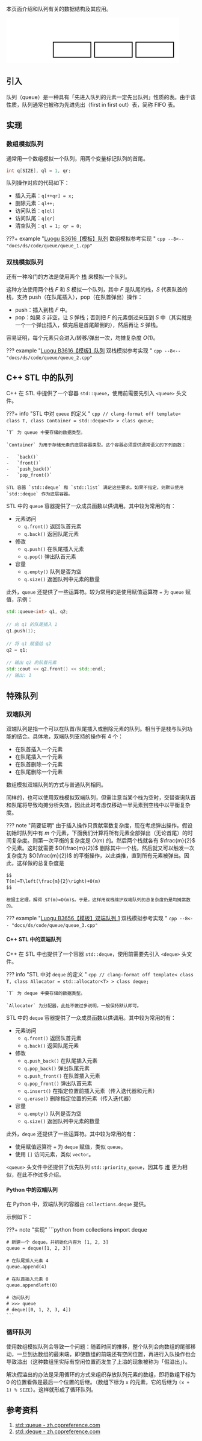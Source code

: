 本页面介绍和队列有关的数据结构及其应用。

![](./images/queue.svg)

## 引入

队列（queue）是一种具有「先进入队列的元素一定先出队列」性质的表。由于该性质，队列通常也被称为先进先出（first in first out）表，简称 FIFO 表。

## 实现

### 数组模拟队列

通常用一个数组模拟一个队列，用两个变量标记队列的首尾。

```cpp
int q[SIZE], ql = 1, qr;
```

队列操作对应的代码如下：

-   插入元素：`q[++qr] = x;`
-   删除元素：`ql++;`
-   访问队首：`q[ql]`
-   访问队尾：`q[qr]`
-   清空队列：`ql = 1; qr = 0;`

???+ example "[Luogu B3616【模板】队列](https://www.luogu.com.cn/problem/B3616) 数组模拟参考实现 "
    ```cpp
    --8<-- "docs/ds/code/queue/queue_1.cpp"
    ```

### 双栈模拟队列

还有一种冷门的方法是使用两个 [栈](./stack.md) 来模拟一个队列。

这种方法使用两个栈 $F$ 和 $S$ 模拟一个队列，其中 $F$ 是队尾的栈，$S$ 代表队首的栈，支持 push（在队尾插入），pop（在队首弹出）操作：

-   push：插入到栈 $F$ 中。
-   pop：如果 $S$ 非空，让 $S$ 弹栈；否则把 $F$ 的元素倒过来压到 $S$ 中（其实就是一个一个弹出插入，做完后是首尾颠倒的），然后再让 $S$ 弹栈。

容易证明，每个元素只会进入/转移/弹出一次，均摊复杂度 $O(1)$。

??? example "[Luogu B3616【模板】队列](https://www.luogu.com.cn/problem/B3616) 双栈模拟参考实现 "
    ```cpp
    --8<-- "docs/ds/code/queue/queue_2.cpp"
    ```

## C++ STL 中的队列

C++ 在 STL 中提供了一个容器 `std::queue`，使用前需要先引入 `<queue>` 头文件。

???+ info "STL 中对 `queue` 的定义 "
    ```cpp
    // clang-format off
    template<
        class T,
        class Container = std::deque<T>
    > class queue;
    ```
    
    `T` 为 queue 中要存储的数据类型。
    
    `Container` 为用于存储元素的底层容器类型。这个容器必须提供通常语义的下列函数：
    
    -   `back()`
    -   `front()`
    -   `push_back()`
    -   `pop_front()`
    
    STL 容器 `std::deque` 和 `std::list` 满足这些要求。如果不指定，则默认使用 `std::deque` 作为底层容器。

STL 中的 `queue` 容器提供了一众成员函数以供调用。其中较为常用的有：

-   元素访问
    -   `q.front()` 返回队首元素
    -   `q.back()` 返回队尾元素
-   修改
    -   `q.push()` 在队尾插入元素
    -   `q.pop()` 弹出队首元素
-   容量
    -   `q.empty()` 队列是否为空
    -   `q.size()` 返回队列中元素的数量

此外，`queue` 还提供了一些运算符。较为常用的是使用赋值运算符 `=` 为 `queue` 赋值，示例：

```cpp
std::queue<int> q1, q2;

// 向 q1 的队尾插入 1
q1.push(1);

// 将 q1 赋值给 q2
q2 = q1;

// 输出 q2 的队首元素
std::cout << q2.front() << std::endl;
// 输出: 1
```

## 特殊队列

### 双端队列

双端队列是指一个可以在队首/队尾插入或删除元素的队列。相当于是栈与队列功能的结合。具体地，双端队列支持的操作有 4 个：

-   在队首插入一个元素
-   在队尾插入一个元素
-   在队首删除一个元素
-   在队尾删除一个元素

数组模拟双端队列的方式与普通队列相同。

同样的，也可以使用双栈模拟双端队列，但需注意当某个栈为空时，交替查询队首和队尾将导致均摊分析失效，因此此时考虑仅移动一半元素到空栈中以平衡复杂度。

??? note "简要证明"
    由于插入操作只贡献常数复杂度，现在考虑弹出操作。假设初始时队列中有 $m$ 个元素，下面我们计算将所有元素全部弹出（无论首尾）的时间复杂度。则第一次平衡的复杂度是 $O(m)$ 的。然后两个栈就各有 $\frac{m}{2}$ 个元素。这时就需要 $O(\frac{m}{2})$ 删除其中一个栈，然后就又可以触发一次复杂度为 $O(\frac{m}{2})$ 的平衡操作，以此类推，直到所有元素被弹出。因此，这样做的总复杂度是
    
    $$
    T(m)=T\left(\frac{m}{2}\right)+O(m)
    $$
    
    根据主定理，解得 $T(m)=O(m)$。于是，这样用双栈维护双端队列的总复杂度仍是均摊常数的。

??? example "[Luogu B3656【模板】双端队列 1](https://www.luogu.com.cn/problem/B3656) 双栈模拟参考实现 "
    ```cpp
    --8<-- "docs/ds/code/queue/queue_3.cpp"
    ```

#### C++ STL 中的双端队列

C++ 在 STL 中也提供了一个容器 `std::deque`，使用前需要先引入 `<deque>` 头文件。

??? info "STL 中对 `deque` 的定义 "
    ```cpp
    // clang-format off
    template<
        class T,
        class Allocator = std::allocator<T>
    > class deque;
    ```
    
    `T` 为 deque 中要存储的数据类型。
    
    `Allocator` 为分配器，此处不做过多说明，一般保持默认即可。

STL 中的 `deque` 容器提供了一众成员函数以供调用。其中较为常用的有：

-   元素访问
    -   `q.front()` 返回队首元素
    -   `q.back()` 返回队尾元素
-   修改
    -   `q.push_back()` 在队尾插入元素
    -   `q.pop_back()` 弹出队尾元素
    -   `q.push_front()` 在队首插入元素
    -   `q.pop_front()` 弹出队首元素
    -   `q.insert()` 在指定位置前插入元素（传入迭代器和元素）
    -   `q.erase()` 删除指定位置的元素（传入迭代器）
-   容量
    -   `q.empty()` 队列是否为空
    -   `q.size()` 返回队列中元素的数量

此外，`deque` 还提供了一些运算符。其中较为常用的有：

-   使用赋值运算符 `=` 为 `deque` 赋值，类似 `queue`。
-   使用 `[]` 访问元素，类似 `vector`。

`<queue>` 头文件中还提供了优先队列 `std::priority_queue`，因其与 [堆](./heap.md) 更为相似，在此不作过多介绍。

#### Python 中的双端队列

在 Python 中，双端队列的容器由 `collections.deque` 提供。

示例如下：

???+ note "实现"
    ```python
    from collections import deque
    
    # 新建一个 deque，并初始化内容为 [1, 2, 3]
    queue = deque([1, 2, 3])
    
    # 在队尾插入元素 4
    queue.append(4)
    
    # 在队首插入元素 0
    queue.appendleft(0)
    
    # 访问队列
    # >>> queue
    # deque([0, 1, 2, 3, 4])
    ```

### 循环队列

使用数组模拟队列会导致一个问题：随着时间的推移，整个队列会向数组的尾部移动，一旦到达数组的最末端，即使数组的前端还有空闲位置，再进行入队操作也会导致溢出（这种数组里实际有空闲位置而发生了上溢的现象被称为「假溢出」）。

解决假溢出的办法是采用循环的方式来组织存放队列元素的数组，即将数组下标为 0 的位置看做是最后一个位置的后继。（数组下标为 `x` 的元素，它的后继为 `(x + 1) % SIZE`）。这样就形成了循环队列。

## 参考资料

1.  [std::queue - zh.cppreference.com](https://zh.cppreference.com/w/cpp/container/queue)
2.  [std::deque - zh.cppreference.com](https://zh.cppreference.com/w/cpp/container/deque)
